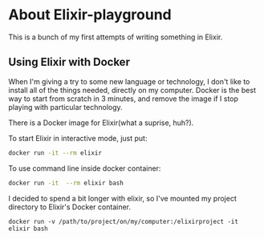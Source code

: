 # About Elixir-playground

This is a bunch of my first attempts of writing something in Elixir. 


## Using Elixir with Docker

When I'm giving a try to some new language or technology, I don't like to install all of the things needed,
directly on my computer.
Docker is the best way to start from scratch in 3 minutes, 
and remove the image if I stop playing with particular technology.

There is a Docker image for Elixir(what a suprise, huh?).

To start Elixir in interactive mode, just put: 

```bash
docker run -it --rm elixir
```

To use command line inside docker container:

```bash
docker run -it  --rm elixir bash
```


I decided to spend a bit longer with elixir, so I've mounted my project directory to Elixir's Docker container.


```
docker run -v /path/to/project/on/my/computer:/elixirproject -it  elixir bash
```

